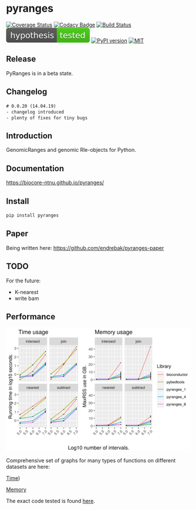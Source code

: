 # pyranges

[![Coverage Status](https://img.shields.io/coveralls/github/biocore-ntnu/pyranges.svg)](https://coveralls.io/github/biocore-ntnu/pyranges?branch=master) [![Codacy Badge](https://api.codacy.com/project/badge/Grade/b61a53346d764a8d8f0ab2a6afd7b100)](https://www.codacy.com/app/endrebak/pyranges?utm_source=github.com&amp;utm_medium=referral&amp;utm_content=biocore-ntnu/pyranges&amp;utm_campaign=Badge_Grade) [![Build Status](https://travis-ci.org/biocore-ntnu/pyranges.svg?branch=master)](https://travis-ci.org/biocore-ntnu/pyranges) [![hypothesis tested](graphs/hypothesis-tested-brightgreen.svg)](http://hypothesis.readthedocs.io/) [![PyPI version](https://badge.fury.io/py/pyranges.svg)](https://badge.fury.io/py/pyranges) [![MIT](https://img.shields.io/pypi/l/pyranges.svg?color=green)](https://opensource.org/licenses/MIT)

## Release

PyRanges is in a beta state.

## Changelog

```
# 0.0.20 (14.04.19)
- changelog introduced
- plenty of fixes for tiny bugs
```

## Introduction

GenomicRanges and genomic Rle-objects for Python.

## Documentation

<https://biocore-ntnu.github.io/pyranges/>

## Install

```bash
pip install pyranges
```

## Paper

Being written here: <https://github.com/endrebak/pyranges-paper>

## TODO

For the future:

*   K-nearest
*   write bam

## Performance

<img src="./graphs/main_paper_annotation_binary.png" />

Comprehensive set of graphs for many types of functions on different datasets are here:

[Time](https://github.com/endrebak/pyranges-paper/blob/master/supplementary_paper/time.md))

[Memory](https://github.com/endrebak/pyranges-paper/blob/master/supplementary_paper/memory.md)

The exact code tested is found [here](https://github.com/endrebak/pyranges-paper/tree/master/supplementaries).
